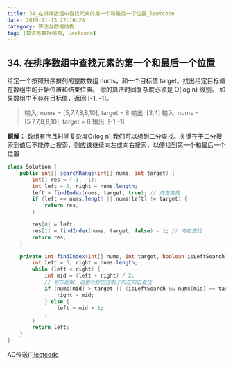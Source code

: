 ```yaml
---
title: 34_在排序数组中查找元素的第一个和最后一个位置_leetcode
date: 2019-11-13 22:16:28
category: 算法与数据结构
tag: [算法与数据结构, Leetcode]
---
```


## 34. 在排序数组中查找元素的第一个和最后一个位置

给定一个按照升序排列的整数数组 nums，和一个目标值 target。找出给定目标值在数组中的开始位置和结束位置。
你的算法时间复杂度必须是 O(log n) 级别。
如果数组中不存在目标值，返回 [-1, -1]。

>输入: nums = [5,7,7,8,8,10], target = 8
输出: [3,4]
输入: nums = [5,7,7,8,8,10], target = 6
输出: [-1,-1]


**题解：** 数组有序且时间复杂度O(log n),我们可以想到二分查找。关键在于二分搜索到值后不能停止搜索，则应该继续向左或向右搜索，以便找到第一个和最后一个位置

```java
class Solution {
    public int[] searchRange(int[] nums, int target) {
        int[] res = {-1, -1};
        int left = 0, right = nums.length;
        left = findIndex(nums, target, true); // 向左查找
        if (left == nums.length || nums[left] != target) {
            return res;
        }

        res[0] = left;
        res[1] = findIndex(nums, target, false) - 1; // 向右查找
        return res;
    }

    private int findIndex(int[] nums, int target, boolean isLeftSearch) {
        int left = 0, right = nums.length;
        while (left < right) {
            int mid = (left + right) / 2;
            // 官方题解，这里巧妙的控制了向左向右查找
            if (nums[mid] > target || (isLeftSearch && nums[mid] == target)) {
                right = mid;
            } else {
                left = mid + 1;
            }
        }
        return left;
    }
}
```

AC传送门[leetcode](https://leetcode-cn.com/problems/find-first-and-last-position-of-element-in-sorted-array/)